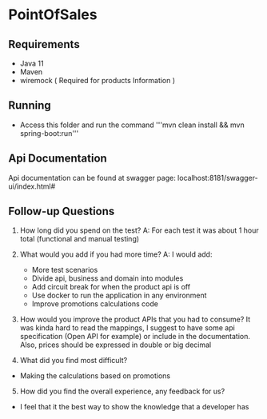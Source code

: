 # PointOfSales

## Requirements

- Java 11
- Maven
- wiremock ( Required for products Information ) 

## Running
- Access this folder and run the command
    '''mvn clean install && mvn spring-boot:run'''

## Api Documentation
Api documentation can be found at swagger page: localhost:8181/swagger-ui/index.html#


## Follow-up Questions

1. How long did you spend on the test?
A: For each test it was about 1 hour total (functional and manual testing)


2. What would you add if you had more time?
A: I would add:
   - More test scenarios
   - Divide api, business and domain into modules
   - Add circuit break for when the product api is off
   - Use docker to run the application in any environment
   - Improve promotions calculations code

3. How would you improve the product APIs that you had to consume?
It was kinda hard to read the mappings, I suggest to have some api specification (Open API for example) or include in the documentation.
Also, prices should be expressed in double or big decimal


4. What did you find most difficult?
- Making the calculations based on promotions


5. How did you find the overall experience, any feedback for us?
- I feel that it the best way to show the knowledge that a developer has